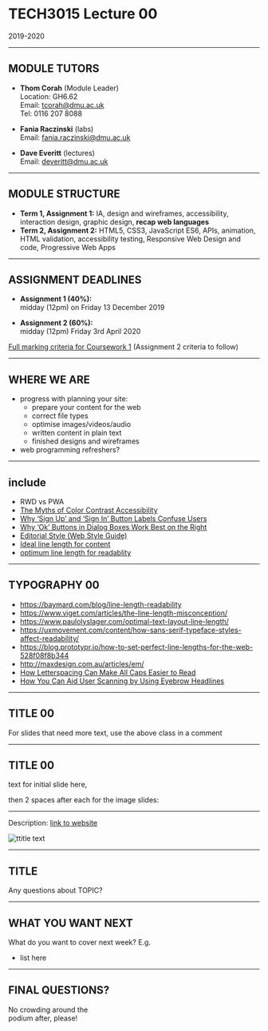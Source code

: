# TECH3015 Lecture 00

2019-2020

---

## MODULE TUTORS

- **Thom Corah** (Module Leader)  
Location: GH6.62  
Email: tcorah@dmu.ac.uk  
Tel: 0116 207 8088

- **Fania Raczinski** (labs)  
Email: fania.raczinski@dmu.ac.uk

- **Dave Everitt** (lectures)  
Email: deveritt@dmu.ac.uk

---

## MODULE STRUCTURE

- **Term 1, Assignment 1:** IA, design and wireframes, accessibility, interaction design, graphic design, **recap web languages**
- **Term 2, Assignment 2:** HTML5, CSS3, JavaScript ES6, APIs, animation, HTML validation, accessibility testing, Responsive Web Design and code, Progressive Web Apps

---

## ASSIGNMENT DEADLINES

- **Assignment 1 (40%):**  
midday (12pm) on Friday 13 December 2019

- **Assignment 2 (60%):**  
midday (12pm) Friday 3rd April 2020

[Full marking criteria for Coursework 1](https://daveeveritt.github.io/TECH3015/coursework-01.html#marking-criteria) (Assignment 2 criteria to follow)

---

## WHERE WE ARE

- progress with planning your site:
  - prepare your content for the web
  - correct file types
  - optimise images/videos/audio
  - written content in plain text
  - finished designs and wireframes
- web programming refreshers?

---

## include

- RWD vs PWA
- [The Myths of Color Contrast Accessibility](https://uxmovement.com/buttons/the-myths-of-color-contrast-accessibility/)
- [Why ‘Sign Up’ and ‘Sign In’ Button Labels Confuse Users](https://uxmovement.com/buttons/why-sign-up-and-sign-in-button-labels-confuse-users/)
- [Why ‘Ok’ Buttons in Dialog Boxes Work Best on the Right](https://uxmovement.com/buttons/why-ok-buttons-in-dialog-boxes-work-best-on-the-right/)
- [Editorial Style (Web Style Guide)](https://webstyleguide.com/10-editorial-style.html)
- [Ideal line length for content](http://maxdesign.com.au/articles/em/)
- [optimum line length for readablity](https://baymard.com/blog/line-length-readability)

---

## TYPOGRAPHY **00**
<!-- .slide: class="crammed" -->

- https://baymard.com/blog/line-length-readability
- https://www.viget.com/articles/the-line-length-misconception/
- https://www.paulolyslager.com/optimal-text-layout-line-length/
- https://uxmovement.com/content/how-sans-serif-typeface-styles-affect-readability/
- https://blog.prototypr.io/how-to-set-perfect-line-lengths-for-the-web-528f08f8b344
- http://maxdesign.com.au/articles/em/
- [How Letterspacing Can Make All Caps Easier to Read](https://uxmovement.com/content/how-letterspacing-can-make-all-caps-easier-to-read/)
- [How You Can Aid User Scanning by Using Eyebrow Headlines](https://uxmovement.com/content/how-you-can-aid-user-scanning-by-using-eyebrow-headlines/)

---

## TITLE **00**
<!-- .slide: class="crammed" -->

For slides that need more text, use the above class in a comment

---

<!-- EXAMPLE WITH BACKGROUND IMAGES AS SUBSECTIONS -->

## TITLE **00**

text for initial slide here,

then 2 spaces after each for the image slides:


<!-- .slide: data-background-image="https://raw.githubusercontent.com/DaveEveritt/TECH3015/master/imgs/IMAGE_NAME" data-background-size="contain" -->


<!-- .slide: data-background-image="https://raw.githubusercontent.com/DaveEveritt/TECH3015/master/imgs/IMAGE_NAME" data-background-size="contain" -->

---

<!-- BIG IMAGE EXAMPLE -->

Description: [link to website](URL)

![ttitle text](https://raw.githubusercontent.com/DaveEveritt/TECH3015/master/imgs/design/IMAGE_FILENAME)

---

## TITLE

Any questions about TOPIC?

---

## WHAT YOU WANT NEXT

What do you want to cover next week? E.g.

- list here

---

## FINAL QUESTIONS?

No crowding around the  
podium after, please!



